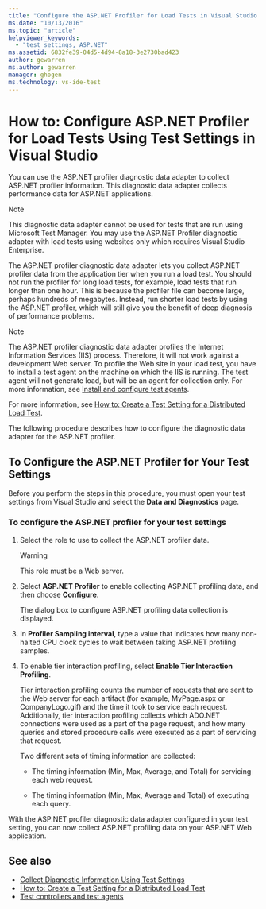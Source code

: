 ```yaml
---
title: "Configure the ASP.NET Profiler for Load Tests in Visual Studio | Microsoft Docs"
ms.date: "10/13/2016"
ms.topic: "article"
helpviewer_keywords:
  - "test settings, ASP.NET"
ms.assetid: 6832fe39-04d5-4d94-8a18-3e2730bad423
author: gewarren
ms.author: gewarren
manager: ghogen
ms.technology: vs-ide-test
---
```

# How to: Configure ASP.NET Profiler for Load Tests Using Test Settings in Visual Studio

You can use the ASP.NET profiler diagnostic data adapter to collect ASP.NET profiler information. This diagnostic data adapter collects performance data for ASP.NET applications.

> [!NOTE]
> This diagnostic data adapter cannot be used for tests that are run using Microsoft Test Manager. You may use the ASP.NET Profiler diagnostic adapter with load tests using websites only which requires Visual Studio Enterprise.

The ASP.NET profiler diagnostic data adapter lets you collect ASP.NET profiler data from the application tier when you run a load test. You should not run the profiler for long load tests, for example, load tests that run longer than one hour. This is because the profiler file can become large, perhaps hundreds of megabytes. Instead, run shorter load tests by using the ASP.NET profiler, which will still give you the benefit of deep diagnosis of performance problems.

> [!NOTE]
> The ASP.NET profiler diagnostic data adapter profiles the Internet Information Services (IIS) process. Therefore, it will not work against a development Web server. To profile the Web site in your load test, you have to install a test agent on the machine on which the IIS is running. The test agent will not generate load, but will be an agent for collection only. For more information, see [Install and configure test agents](../test/lab-management/install-configure-test-agents.md).

For more information, see [How to: Create a Test Setting for a Distributed Load Test](../test/how-to-create-a-test-setting-for-a-distributed-load-test.md).

The following procedure describes how to configure the diagnostic data adapter for the ASP.NET profiler.

## To Configure the ASP.NET Profiler for Your Test Settings

Before you perform the steps in this procedure, you must open your test settings from Visual Studio and select the **Data and Diagnostics** page.

### To configure the ASP.NET profiler for your test settings

1.  Select the role to use to collect the ASP.NET profiler data.

    > [!WARNING]
    > This role must be a Web server.

2.  Select **ASP.NET Profiler** to enable collecting ASP.NET profiling data, and then choose **Configure**.

     The dialog box to configure ASP.NET profiling data collection is displayed.

3.  In **Profiler Sampling interval**, type a value that indicates how many non-halted CPU clock cycles to wait between taking ASP.NET profiling samples.

4.  To enable tier interaction profiling, select **Enable Tier Interaction Profiling**.

     Tier interaction profiling counts the number of requests that are sent to the Web server for each artifact (for example, MyPage.aspx or CompanyLogo.gif) and the time it took to service each request. Additionally, tier interaction profiling collects which ADO.NET connections were used as a part of the page request, and how many queries and stored procedure calls were executed as a part of servicing that request.

     Two different sets of timing information are collected:

    -   The timing information (Min, Max, Average, and Total) for servicing each web request.

    -   The timing information (Min, Max, Average and Total) of executing each query.

With the ASP.NET profiler diagnostic data adapter configured in your test setting, you can now collect ASP.NET profiling data on your ASP.NET Web application.

## See also

- [Collect Diagnostic Information Using Test Settings](../test/collect-diagnostic-information-using-test-settings.md)
- [How to: Create a Test Setting for a Distributed Load Test](../test/how-to-create-a-test-setting-for-a-distributed-load-test.md)
- [Test controllers and test agents](configure-test-agents-and-controllers-for-load-tests.md)